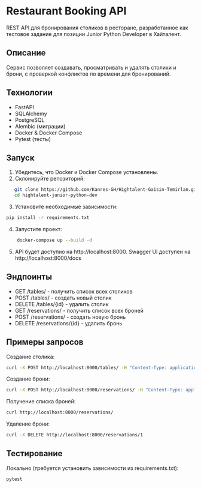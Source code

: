 # Restaurant Booking API
REST API для бронирования столиков в ресторане, разработанное как тестовое задание для позиции Junior Python Developer в Хайталент.

## Описание
Сервис позволяет создавать, просматривать и удалять столики и брони, с проверкой конфликтов по времени для бронирований.

## Технологии
- FastAPI
- SQLAlchemy
- PostgreSQL
- Alembic (миграции)
- Docker & Docker Compose
- Pytest (тесты)

## Запуск
1. Убедитесь, что Docker и Docker Compose установлены.
2. Склонируйте репозиторий:
```bash
   git clone https://github.com/Kanres-GH/Hightalent-Gaisin-Temirlan.git
   cd hightalent-junior-python-dev
```
3. Установите необходимые зависимости:
```bash
pip install -r requirements.txt  
```

4. Запустите проект:
```bash
    docker-compose up --build -d
```
5. API будет доступно на http://localhost:8000. Swagger UI доступен на http://localhost:8000/docs

## Эндпоинты
- GET /tables/ - получить список всех столиков
- POST /tables/ - создать новый столик
- DELETE /tables/{id} - удалить столик
- GET /reservations/ - получить список всех броней
- POST /reservations/ - создать новую бронь
- DELETE /reservations/{id} - удалить бронь

## Примеры запросов
Создание столика:
```bash
curl -X POST http://localhost:8000/tables/ -H "Content-Type: application/json" -d '{"name": "Table 1", "seats": 4, "location": "window"}'
```

Создание брони:
```bash
curl -X POST http://localhost:8000/reservations/ -H "Content-Type: application/json" -d '{"customer_name": "John", "table_id": 1, "reservation_time": "2025-04-10T12:00:00", "duration_minutes": 60}'
```

Получение списка броней:
```bash
curl http://localhost:8000/reservations/
```

Удаление брони:
```bash
curl -X DELETE http://localhost:8000/reservations/1
```

## Тестирование
Локально (требуется установить зависимости из requirements.txt):
```bash
pytest
```

